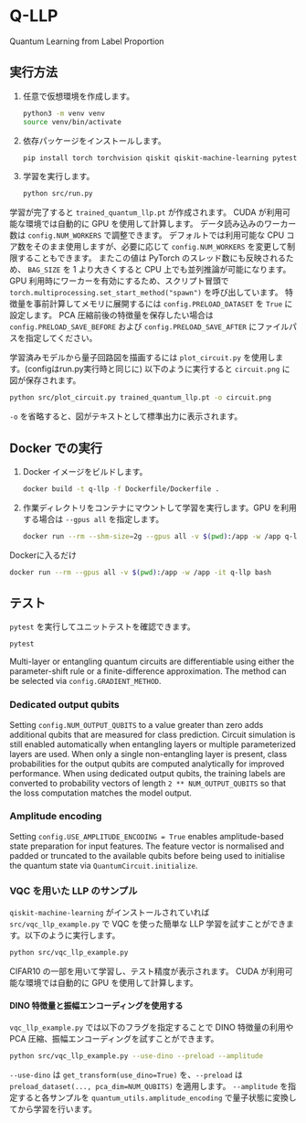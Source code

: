 # Q-LLP
Quantum Learning from Label Proportion

## 実行方法
1. 任意で仮想環境を作成します。
   ```bash
   python3 -m venv venv
   source venv/bin/activate
   ```
2. 依存パッケージをインストールします。
   ```bash
   pip install torch torchvision qiskit qiskit-machine-learning pytest
   ```
3. 学習を実行します。
   ```bash
   python src/run.py
   ```
  学習が完了すると `trained_quantum_llp.pt` が作成されます。
  CUDA が利用可能な環境では自動的に GPU を使用して計算します。
  データ読み込みのワーカー数は `config.NUM_WORKERS` で調整できます。
 デフォルトでは利用可能な CPU コア数をそのまま使用しますが、必要に応じて
 `config.NUM_WORKERS` を変更して制限することもできます。
 またこの値は PyTorch のスレッド数にも反映されるため、
 `BAG_SIZE` を 1 より大きくすると CPU 上でも並列推論が可能になります。
GPU 利用時にワーカーを有効にするため、スクリプト冒頭で
`torch.multiprocessing.set_start_method("spawn")` を呼び出しています。
特徴量を事前計算してメモリに展開するには `config.PRELOAD_DATASET` を `True` に設定します。
PCA 圧縮前後の特徴量を保存したい場合は `config.PRELOAD_SAVE_BEFORE` および
`config.PRELOAD_SAVE_AFTER` にファイルパスを指定してください。

学習済みモデルから量子回路図を描画するには `plot_circuit.py` を使用します。(configはrun.py実行時と同じに)
以下のように実行すると `circuit.png` に図が保存されます。
```bash
python src/plot_circuit.py trained_quantum_llp.pt -o circuit.png
```
`-o` を省略すると、図がテキストとして標準出力に表示されます。

## Docker での実行
1. Docker イメージをビルドします。
   ```bash
   docker build -t q-llp -f Dockerfile/Dockerfile .
   ```
2. 作業ディレクトリをコンテナにマウントして学習を実行します。GPU を利用する場合は `--gpus all` を指定します。
   ```bash
   docker run --rm --shm-size=2g --gpus all -v $(pwd):/app -w /app q-llp python src/run.py
   ```

Dockerに入るだけ
```bash
docker run --rm --gpus all -v $(pwd):/app -w /app -it q-llp bash
```


## テスト
`pytest` を実行してユニットテストを確認できます。
```bash
pytest
```

Multi-layer or entangling quantum circuits are differentiable using either
the parameter-shift rule or a finite-difference approximation. The method can
be selected via `config.GRADIENT_METHOD`.

### Dedicated output qubits

Setting `config.NUM_OUTPUT_QUBITS` to a value greater than zero adds
additional qubits that are measured for class prediction. Circuit
simulation is still enabled automatically when entangling layers or
multiple parameterized layers are used. When only a single non-entangling
layer is present, class probabilities for the output qubits are computed
analytically for improved performance.
When using dedicated output qubits, the training labels are converted
to probability vectors of length `2 ** NUM_OUTPUT_QUBITS` so that the
loss computation matches the model output.

### Amplitude encoding

Setting `config.USE_AMPLITUDE_ENCODING = True` enables amplitude-based
state preparation for input features. The feature vector is normalised and
padded or truncated to the available qubits before being used to
initialise the quantum state via `QuantumCircuit.initialize`.

### VQC を用いた LLP のサンプル

`qiskit-machine-learning` がインストールされていれば `src/vqc_llp_example.py`
で VQC を使った簡単な LLP 学習を試すことができます。以下のように実行します。

```bash
python src/vqc_llp_example.py
```

CIFAR10 の一部を用いて学習し、テスト精度が表示されます。
CUDA が利用可能な環境では自動的に GPU を使用して計算します。

#### DINO 特徴量と振幅エンコーディングを使用する

`vqc_llp_example.py` では以下のフラグを指定することで DINO 特徴量の利用や
PCA 圧縮、振幅エンコーディングを試すことができます。

```bash
python src/vqc_llp_example.py --use-dino --preload --amplitude
```

`--use-dino` は `get_transform(use_dino=True)` を、`--preload` は
`preload_dataset(..., pca_dim=NUM_QUBITS)` を適用します。
`--amplitude` を指定すると各サンプルを `quantum_utils.amplitude_encoding`
で量子状態に変換してから学習を行います。
